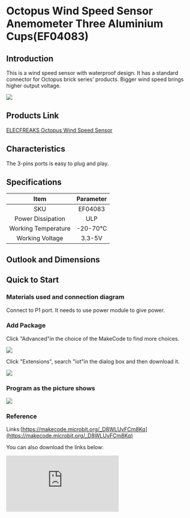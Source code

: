 ﻿# Octopus Wind Speed Sensor Anemometer Three Aluminium Cups(EF04083)

## Introduction

This is a wind speed sensor with waterproof design. It has a standard connector for Octopus brick series’ products. Bigger wind speed brings higher output voltage.

 ![](https://wiki-media-ef.oss-cn-hongkong.aliyuncs.com/i18n/en/docusaurus-plugin-content-docs/current/microbit/sensor/octopus-sensors/sensor/images/NsSeG42.jpg)

## Products Link

[ELECFREAKS Octopus Wind Speed Sensor](https://shop.elecfreaks.com/products/elecfreaks-octopus-wind-speed-sensor?_pos=1&_sid=f32d1da34&_ss=r)

## Characteristics


The 3-pins ports is easy to plug and play.

## Specifications


Item | Parameter
:-: | :-:
SKU|EF04083
Power Dissipation|ULP
Working Temperature|-20-70℃
Working Voltage|3.3-5V

## Outlook and Dimensions


## Quick to Start


### Materials used and connection diagram

 Connect to P1 port.
 It needs to use power module to give power.
### Add Package

Click "Advanced"in the choice of the MakeCode to find more choices.

 ![](https://wiki-media-ef.oss-cn-hongkong.aliyuncs.com/i18n/en/docusaurus-plugin-content-docs/current/microbit/sensor/octopus-sensors/sensor/images/smtcNoB.png)

Click "Extensions", search "iot"in the dialog box and then download it.

 ![](https://wiki-media-ef.oss-cn-hongkong.aliyuncs.com/i18n/en/docusaurus-plugin-content-docs/current/microbit/sensor/octopus-sensors/sensor/images/nOQkv8h.png)

### Program as the picture shows

  ![](https://wiki-media-ef.oss-cn-hongkong.aliyuncs.com/i18n/en/docusaurus-plugin-content-docs/current/microbit/sensor/octopus-sensors/sensor/images/BhIkHwg.png)

### Reference

Links:[https://makecode.microbit.org/_D8WLUvFCm8Kq](https://makecode.microbit.org/_D8WLUvFCm8Kq)

You can also download the links below:


<div
    style={{
        position: 'relative',
        paddingBottom: '60%',
        overflow: 'hidden',
    }}
>
    <iframe
        src="https://makecode.microbit.org/_D8WLUvFCm8Kq"
        frameborder="0"
        sandbox="allow-popups allow-forms allow-scripts allow-same-origin"
        style={{
            position: 'absolute',
            width: '100%',
            height: '100%',
        }}
    />
</div>


### Result
 The current wind speed is showing on the micro:bit.

## Relevant Cases


## Technique Files

